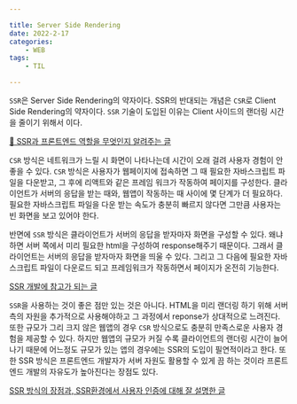 ```yaml
---

title: Server Side Rendering
date: 2022-2-17 
categories:
    - WEB
tags:
    - TIL

---
```


`SSR`은 Server Side Rendering의 약자이다. SSR의 반대되는 개념은 `CSR`로 Client Side Rendering의 약자이다. `SSR` 기술이 도입된 이유는 Client 사이드의 랜더링 시간을 줄이기 위해서 이다. 

[👻 SSR과 프론트엔드 역할을 무엇인지 알려주는 글](https://d2.naver.com/helloworld/7804182)

`CSR` 방식은 네트워크가 느릴 시 화면이 나타나는데 시간이 오래 걸려 사용자 경험이 안 좋을 수 있다. `CSR` 방식은 사용자가 웹페이지에 접속하면 그 때 필요한 자바스크립트 파일을 다운받고, 그 후에 리액트와 같은 프레임 워크가 작동하여 페이지를 구성한다. 클라이언트가 서버의 응답을 받는 때와, 웹앱이 작동하는 때 사이에 몇 단계가 더 필요하다. 필요한 자바스크립트 파일을 다운 받는 속도가 충분히 빠르지 않다면 그만큼 사용자는 빈 화면을 보고 있어야 한다.

반면에 `SSR` 방식은 클라이언트가 서버의 응답을 받자마자 화면을 구성할 수 있다. 왜냐하면 서버 쪽에서 미리 필요한 html을 구성하여 response해주기 때문이다. 그래서 클라이언트는 서버의 응답을 받자마자 화면을 띄울 수 있다. 그리고 그 다음에 필요한 자바스크립트 파일이 다운로드 되고 프레임워크가 작동하면서 페이지가 온전히 기능한다.

[SSR 개발에 참고가 되는 글](https://d2.naver.com/helloworld/2177909)

`SSR`을 사용하는 것이 좋은 점만 있는 것은 아니다. HTML을 미리 랜더링 하기 위해 서버 측의 자원을 추가적으로 사용해야하고 그 과정에서 reponse가 상대적으로 느려진다. 또한 규모가 그리 크지 않은 웹앱의 경우 `CSR` 방식으로도 충분히 만족스로운 사용자 경험을 제공할 수 있다. 하지만 웹앱의 규모가 커질 수록 클라이언트의 랜더링 시간이 늘어나기 때문에 어느정도 규모가 있는 앱의 경우에는 SSR의 도입이 필연적이라고 한다. 또한 SSR 방식은 프론트엔드 개발자가 서버 자원도 활용할 수 있게 끔 하는 것이라 프론트엔드 개발의 자유도가 높아진다는 장점도 있다.

[SSR 방식의 장점과, SSR환경에서 사용자 인증에 대해 잘 설명한 글](https://tecoble.techcourse.co.kr/post/2021-09-10-ssr/)
